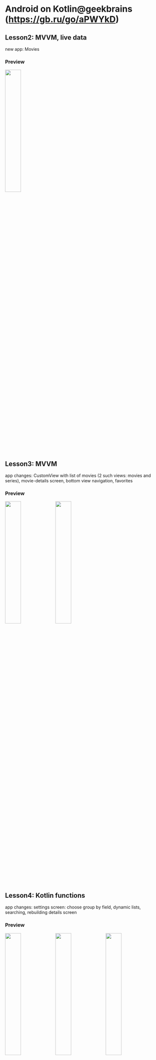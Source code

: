 # Android on Kotlin@geekbrains (https://gb.ru/go/aPWYkD)
## Lesson2: MVVM, live data
new app: Movies
### Preview
<img src="printscreens/lesson2.png" width="32%">

## Lesson3: MVVM
app changes: CustomView with list of movies (2 such views: movies and series),
movie-details screen,
bottom view navigation,
favorites
### Preview
<img src="printscreens/lesson3_1.png" width="32%">
<img src="printscreens/lesson3_2.png" width="32%">

## Lesson4: Kotlin functions
app changes: settings screen: choose group by field,
dynamic lists, searching, rebuilding details screen
### Preview
<img src="printscreens/lesson4_1.png" width="32%">
<img src="printscreens/lesson4_2.png" width="32%">
<img src="printscreens/lesson4_3.png" width="32%">
<img src="printscreens/lesson4_4.png" width="32%">

## Lesson5: Internet access
app changes: request data from https://www.themoviedb.org: trending, details, search, genres
'manual' parsing of json-files with JSONObject
groupBy list-field: split list into separate values 
connection-error handling
### Preview
<img src="printscreens/lesson5_1.png" width="32%">
<img src="printscreens/lesson5_2.png" width="32%">

## Lesson5+: Internet access
app changes: lists of movies; my status bar
### Preview
<img src="printscreens/lesson5+_1.png" width="32%">
<img src="printscreens/lesson5+_2.png" width="32%">

## Lesson6: Concurrency: Looper, Handler; Services
app changes: HandlerThread processing all requests; Service (for future background requests); fixed bug: retain lists state
### Preview
<img src="printscreens/lesson6_1.png" width="32%">

## Lesson6+: 
app changes: sort list; search result navigatio
### Preview
<img src="printscreens/lesson6+_1.png" width="32%">
<img src="printscreens/lesson6+_2.png" width="32%">

## Lesson7: Retrofit and Glide 
app changes: replaced dataProvider with retrofit; image loading with Glide
### Preview
<img src="printscreens/lesson7.png" width="32%">

[movies.apk from lesson7](apks/app-debug-7.apk)

## Lesson8: Room and SharedPreferences
app changes: room added - all data is saved locally; list view sort state is saved in SharedPreferences

[movies.apk from lesson8](apks/app-debug-8.apk)

## Lesson8+: Room 
app changes: added status console; fixed bugs with concurrency(nope) and wrong db update; added videos;
### Preview
<img src="printscreens/lesson8+.png" width="32%">
<img src="printscreens/lesson8+_2.png" width="32%">

[movies.apk from lesson8+](apks/app-debug-8+.apk)




